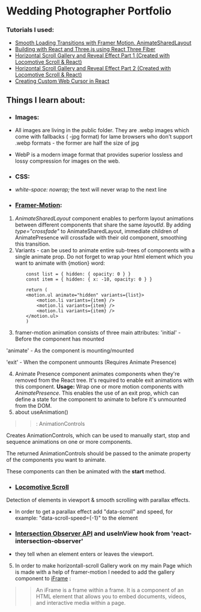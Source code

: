 # Wedding Photographer Portfolio

### Tutorials I used: 
- [Smooth Loading Transitions with Framer Motion. AnimateSharedLayout](https://www.notion.so/Framer-motion-AnimateSharedLayout-9e35e454cb5c4341a618a213558a857e)
- [Building with React and Three.js using React Three Fiber](https://www.youtube.com/watch?v=Qs9A3XIjbg4)
- [Horizontal Scroll Gallery and Reveal Effect Part 1 (Created with Locomotive Scroll & React)](https://www.youtube.com/watch?v=_T_VMwD-AnY)
- [Horizontal Scroll Gallery and Reveal Effect Part 2 (Created with Locomotive Scroll & React)](https://www.youtube.com/watch?v=SCkmUTaUGCk&t=359s)
- [Creating Custom Web Cursor in React](https://www.youtube.com/watch?v=m5oouFzHf7w)

## Things I learn about: 

- ### Images: 
- All images are living in the public folder. They are .webp images which come with fallbacks ( -jpg format) for lame browsers who don't support .webp formats - the former are half the size of jpg

- WebP is a modern image format that provides superior lossless and lossy compression for images on the web. 

- ### CSS: 
- *white-space: nowrap;* the text will never wrap to the next line

- ### [Framer-Motion](https://www.framer.com/api/motion/):
1. *AnimateSharedLayout* component enables to perform layout animations between different components that share the same *layoutId*. By adding *type="crossfade"* to AnimateSharedLayout, immediate children of AnimatePresence will crossfade with their old component, smoothing this transition.
2. Variants - can be used to animate entire sub-trees of components with a single animate prop. Do not forget to wrap your html element which you want to animate with {motion} word:
    ```
        const list = { hidden: { opacity: 0 } }
        const item = { hidden: { x: -10, opacity: 0 } }

        return (
        <motion.ul animate="hidden" variants={list}>
            <motion.li variants={item} />
            <motion.li variants={item} />
            <motion.li variants={item} />
        </motion.ul>
        )
    ```
3. framer-motion animation consists of three main attributes:
'initial' - Before the component has mounted

'animate' - As the component is mounting/mounted

'exit' - When the component unmounts (Requires Animate Presence)

4. Animate Presence component animates components when they're removed from the React tree. It's required to enable exit animations with this component. **Usage:** Wrap one or more motion components with *AnimatePresence*. This enables the use of an exit prop, which can define a state for the component to animate to before it's unmounted from the DOM.
5. about useAnimation() 
> > : AnimationControls

Creates AnimationControls, which can be used to manually start, stop and sequence animations on one or more components.

The returned AnimationControls should be passed to the animate property of the components you want to animate.

These components can then be animated with the **start** method.

- ### [Locomotive Scroll](https://github.com/locomotivemtl/locomotive-scroll) 
Detection of elements in viewport & smooth scrolling with parallax effects.
- In order to get a parallax effect add "data-scroll" and speed, for example: "data-scroll-speed={-1}" to the element 

- ### [Intersection Observer API](https://developer.mozilla.org/en-US/docs/Web/API/Intersection_Observer_API) and useInView hook from 'react-intersection-observer' 
- they tell  when an element enters or leaves the viewport. 

5. In order to make horizontall-scroll Gallery work on my main Page which is made with a help of framer-motion I needed to add the gallery component to [iFrame](https://www.hostinger.com/tutorials/what-is-iframe/) : 
> > An iFrame is a frame within a frame. It is a component of an HTML element that allows you to embed documents, videos, and interactive media within a page.
